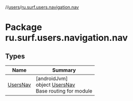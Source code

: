 //[users](../../index.md)/[ru.surf.users.navigation.nav](index.md)

# Package ru.surf.users.navigation.nav

## Types

| Name | Summary |
|---|---|
| [UsersNav](-users-nav/index.md) | [androidJvm]<br>object [UsersNav](-users-nav/index.md)<br>Base routing for module |
